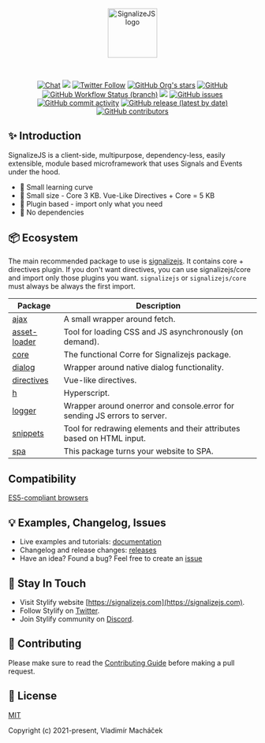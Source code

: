 <br>

<p align="center">
	<a href="https://signalizejs.com" target="_blank" rel="noopener noreferrer">
		<img src="https://signalizejs.com/images/logo/horizontal.svg?v2" height="100" alt="SignalizeJS logo">
	</a>
</p>

<br>

<p align="center">
<a href="https://discord.com/invite/V82TvAVRKY"><img src="https://img.shields.io/badge/chat-on%20discord-7289da.svg?sanitize=true" alt="Chat"></a>
<a href="https://github.com/signalizejs/packages/discussions"><img src="https://user-images.githubusercontent.com/14016808/132510133-76bb66a9-951f-4411-9236-140cac7b7472.png"></a>
<a href="https://twitter.com/signalizejs"><img alt="Twitter Follow" src="https://img.shields.io/twitter/follow/stylifycss?style=social"></a>
<a href="https://github.com/signalizejs/packages"><img alt="GitHub Org's stars" src="https://img.shields.io/github/stars/signalizejs/packages?style=social"></a>
<a href="https://github.com/signalizejs/packages/blob/master/LICENSE"><img alt="GitHub" src="https://img.shields.io/github/license/signalizejs/packages"></a>
<br>
<a href="(https://github.com/signalizejs/packages/actions/workflows/tests.yaml"><img alt="GitHub Workflow Status (branch)" src="https://github.com/signalizejs/packages/actions/workflows/tests.yaml/badge.svg"></a>
<a href="https://codecov.io/gh/signalizejs/packages"><img src="https://codecov.io/gh/signalizejs/packages/branch/master/graph/badge.svg?token=ZJLKX877DF"/></a>
<a href="https://github.com/signalizejs/packages/issues"><img alt="GitHub issues" src="https://img.shields.io/github/issues/signalizejs/packages"></a>
<a href="https://github.com/signalizejs/packages"><img alt="GitHub commit activity" src="https://img.shields.io/github/commit-activity/m/signalizejs/packages"></a>
<a href="https://github.com/signalizejs/packages/releases"><img alt="GitHub release (latest by date)" src="https://img.shields.io/github/v/release/signalizejs/packages"></a>
<a href="https://github.com/signalizejs/packages"><img alt="GitHub contributors" src="https://img.shields.io/github/contributors/signalizejs/packages"></a>
</p>

## ✨ Introduction

SignalizeJS is a client-side, multipurpose, dependency-less, easily extensible, module based microframework that uses Signals and Events under the hood.
- 💎 Small learning curve
- 💎 Small size - Core 3 KB. Vue-Like Directives + Core = 5 KB
- 💎 Plugin based - import only what you need
- 💎 No dependencies

## 📦 Ecosystem
The main recommended package to use is [signalizejs](). It contains core + directives plugin.
If you don't want directives, you can use signalizejs/core and import only those plugins you want.
`signalizejs` or `signalizejs/core` must always be always the first import.

| Package               |  Description                                                                            |
| --------------------- | ----------------------------------------------------------------------------------------|
| [ajax]                | A small wrapper around fetch.                                                           |
| [asset-loader]        | Tool for loading CSS and JS asynchronously (on demand).                                 |
| [core]                | The functional Corre for Signalizejs package.                                           |
| [dialog]              | Wrapper around native dialog functionality.                                             |
| [directives]          | Vue-like directives.                                                                    |
| [h]                   | Hyperscript.                                                                            |
| [logger]              | Wrapper around onerror and console.error for sending JS errors to server.               |
| [snippets]            | Tool for redrawing elements and their attributes based on HTML input.                   |
| [spa]                 | This package turns your website to SPA.                                                 |

[ajax]: https://signalizejs
[asset-loader]: https://signalizejs
[core]: https://signalizejs
[dialog]: https://signalizejs
[directives]: https://signalizejs
[h]: https://signalizejs
[logger]: https://signalizejs
[snippets]: https://signalizejs
[spa]: https://signalizejs

## Compatibility
[ES5-compliant browsers](https://caniuse.com/?search=ES5)

## 💡 Examples, Changelog, Issues
- Live examples and tutorials: [documentation](https://signalizejs.com/docs/get-started)
- Changelog and release changes: [releases](https://github.com/signalizejs/packages/releases)
- Have an idea? Found a bug? Feel free to create an [issue](https://github.com/signalizejs/packages/issues)

## 🤟 Stay In Touch

- Visit Stylify website [https://signalizejs.com](https://signalizejs.com).
- Follow Stylify on [Twitter](https://twitter.com/signalizejs).
- Join Stylify community on [Discord](https://discord.com/invite/V82TvAVRKY).

## 👷 Contributing
Please make sure to read the [Contributing Guide](https://github.com/signalizejs/packages/blob/master/.github/CODE_OF_CONDUCT.md) before making a pull request.

## 📝 License

[MIT](https://opensource.org/licenses/MIT)

Copyright (c) 2021-present, Vladimír Macháček
